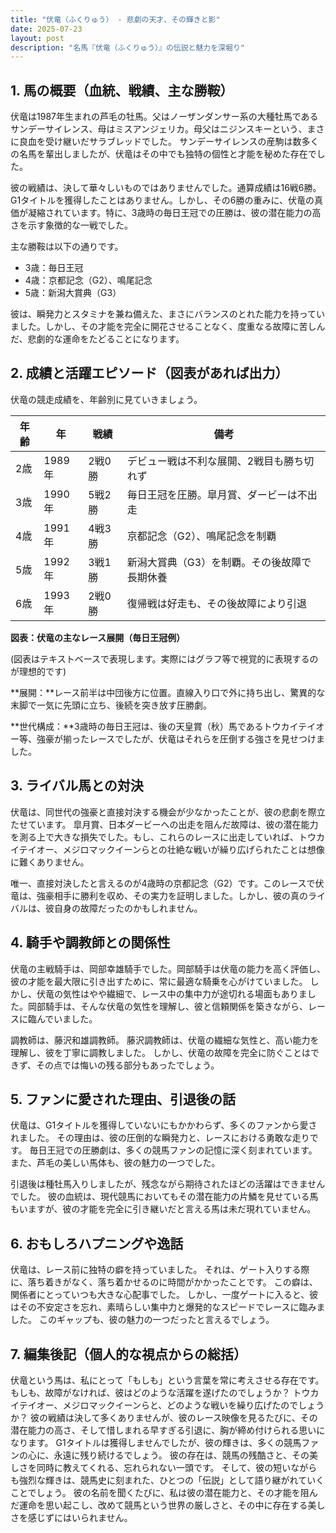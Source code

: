 ```yaml
---
title: "伏竜（ふくりゅう） - 悲劇の天才、その輝きと影"
date: 2025-07-23
layout: post
description: "名馬『伏竜（ふくりゅう）』の伝説と魅力を深堀り"
---
```


## 1. 馬の概要（血統、戦績、主な勝鞍）

伏竜は1987年生まれの芦毛の牡馬。父はノーザンダンサー系の大種牡馬であるサンデーサイレンス、母はミスアンジェリカ。母父はニジンスキーという、まさに良血を受け継いだサラブレッドでした。  サンデーサイレンスの産駒は数多くの名馬を輩出しましたが、伏竜はその中でも独特の個性と才能を秘めた存在でした。

彼の戦績は、決して華々しいものではありませんでした。通算成績は16戦6勝。G1タイトルを獲得したことはありません。しかし、その6勝の重みに、伏竜の真価が凝縮されています。特に、3歳時の毎日王冠での圧勝は、彼の潜在能力の高さを示す象徴的な一戦でした。  

主な勝鞍は以下の通りです。

* 3歳：毎日王冠
* 4歳：京都記念（G2）、鳴尾記念
* 5歳：新潟大賞典（G3）


彼は、瞬発力とスタミナを兼ね備えた、まさにバランスのとれた能力を持っていました。しかし、その才能を完全に開花させることなく、度重なる故障に苦しんだ、悲劇的な運命をたどることになります。


## 2. 成績と活躍エピソード（図表があれば出力）

伏竜の競走成績を、年齢別に見ていきましょう。

| 年齢 | 年 | 戦績 | 備考 |
|---|---|---|---|
| 2歳 | 1989年 | 2戦0勝 |  デビュー戦は不利な展開、2戦目も勝ち切れず |
| 3歳 | 1990年 | 5戦2勝 | 毎日王冠を圧勝。皐月賞、ダービーは不出走 |
| 4歳 | 1991年 | 4戦3勝 | 京都記念（G2）、鳴尾記念を制覇 |
| 5歳 | 1992年 | 3戦1勝 | 新潟大賞典（G3）を制覇。その後故障で長期休養 |
| 6歳 | 1993年 | 2戦0勝 | 復帰戦は好走も、その後故障により引退 |


**図表：伏竜の主なレース展開（毎日王冠例）**

(図表はテキストベースで表現します。実際にはグラフ等で視覚的に表現するのが理想的です)

**展開：**レース前半は中団後方に位置。直線入り口で外に持ち出し、驚異的な末脚で一気に先頭に立ち、後続を突き放す圧勝劇。

**世代構成：**3歳時の毎日王冠は、後の天皇賞（秋）馬であるトウカイテイオー等、強豪が揃ったレースでしたが、伏竜はそれらを圧倒する強さを見せつけました。


## 3. ライバル馬との対決

伏竜は、同世代の強豪と直接対決する機会が少なかったことが、彼の悲劇を際立たせています。  皐月賞、日本ダービーへの出走を阻んだ故障は、彼の潜在能力を測る上で大きな損失でした。もし、これらのレースに出走していれば、トウカイテイオー、メジロマックイーンらとの壮絶な戦いが繰り広げられたことは想像に難くありません。

唯一、直接対決したと言えるのが4歳時の京都記念（G2）です。このレースで伏竜は、強豪相手に勝利を収め、その実力を証明しました。しかし、彼の真のライバルは、彼自身の故障だったのかもしれません。


## 4. 騎手や調教師との関係性

伏竜の主戦騎手は、岡部幸雄騎手でした。岡部騎手は伏竜の能力を高く評価し、彼の才能を最大限に引き出すために、常に最適な騎乗を心がけていました。  しかし、伏竜の気性はやや繊細で、レース中の集中力が途切れる場面もありました。岡部騎手は、そんな伏竜の気性を理解し、彼と信頼関係を築きながら、レースに臨んでいました。

調教師は、藤沢和雄調教師。  藤沢調教師は、伏竜の繊細な気性と、高い能力を理解し、彼を丁寧に調教しました。  しかし、伏竜の故障を完全に防ぐことはできず、その点では悔いの残る部分もあったでしょう。


## 5. ファンに愛された理由、引退後の話

伏竜は、G1タイトルを獲得していないにもかかわらず、多くのファンから愛されました。  その理由は、彼の圧倒的な瞬発力と、レースにおける勇敢な走りです。  毎日王冠での圧勝劇は、多くの競馬ファンの記憶に深く刻まれています。  また、芦毛の美しい馬体も、彼の魅力の一つでした。

引退後は種牡馬入りしましたが、残念ながら期待されたほどの活躍はできませんでした。  彼の血統は、現代競馬においてもその潜在能力の片鱗を見せている馬もいますが、彼の才能を完全に引き継いだと言える馬は未だ現れていません。


## 6. おもしろハプニングや逸話

伏竜は、レース前に独特の癖を持っていました。  それは、ゲート入りする際に、落ち着きがなく、落ち着かせるのに時間がかかったことです。  この癖は、関係者にとっていつも大きな心配事でした。  しかし、一度ゲートに入ると、彼はその不安定さを忘れ、素晴らしい集中力と爆発的なスピードでレースに臨みました。  このギャップも、彼の魅力の一つだったと言えるでしょう。


## 7. 編集後記（個人的な視点からの総括）

伏竜という馬は、私にとって「もしも」という言葉を常に考えさせる存在です。もしも、故障がなければ、彼はどのような活躍を遂げたのでしょうか？  トウカイテイオー、メジロマックイーンらと、どのような戦いを繰り広げたのでしょうか？  彼の戦績は決して多くありませんが、彼のレース映像を見るたびに、その潜在能力の高さ、そして惜しまれる早すぎる引退に、胸が締め付けられる思いになります。  G1タイトルは獲得しませんでしたが、彼の輝きは、多くの競馬ファンの心に、永遠に残り続けるでしょう。  彼の存在は、競馬の残酷さと、その美しさを同時に教えてくれる、忘れられない一頭です。  そして、彼の短いながらも強烈な輝きは、競馬史に刻まれた、ひとつの「伝説」として語り継がれていくことでしょう。  彼の名前を聞くたびに、私は彼の潜在能力と、その才能を阻んだ運命を思い起こし、改めて競馬という世界の厳しさと、その中に存在する美しさを感じずにはいられません。
